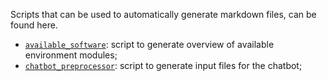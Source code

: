 Scripts that can be used to automatically generate markdown files, can be found here.

* [`available_software`](available_software): script to generate overview of available environment modules;
* [`chatbot_preprocessor`](HPC_chatbot_preprocessor): script to generate input files for the chatbot;